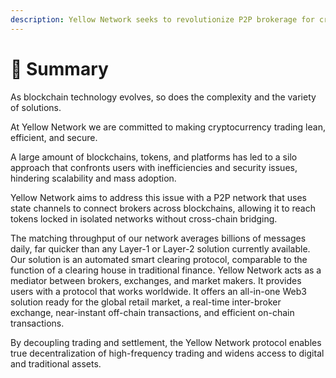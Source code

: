 ```yaml
---
description: Yellow Network seeks to revolutionize P2P brokerage for crypto assets.
---
```


# 📌 Summary

As blockchain technology evolves, so does the complexity and the variety of solutions.&#x20;

At Yellow Network we are committed to making cryptocurrency trading lean, efficient, and secure.&#x20;

A large amount of blockchains, tokens, and platforms has led to a silo approach that confronts users with inefficiencies and security issues, hindering scalability and mass adoption.&#x20;

Yellow Network aims to address this issue with a P2P network that uses state channels to connect brokers across blockchains, allowing it to reach tokens locked in isolated networks without cross-chain bridging.

The matching throughput of our network averages billions of messages daily, far quicker than any Layer-1 or Layer-2 solution currently available. Our solution is an automated smart clearing protocol, comparable to the function of a clearing house in traditional finance. Yellow Network acts as a mediator between brokers, exchanges, and market makers. It provides users with a protocol that works worldwide. It offers an all-in-one Web3 solution ready for the global retail market, a real-time inter-broker exchange, near-instant off-chain transactions, and efficient on-chain transactions.

By decoupling trading and settlement, the Yellow Network protocol enables true decentralization of high-frequency trading and widens access to digital and traditional assets.
